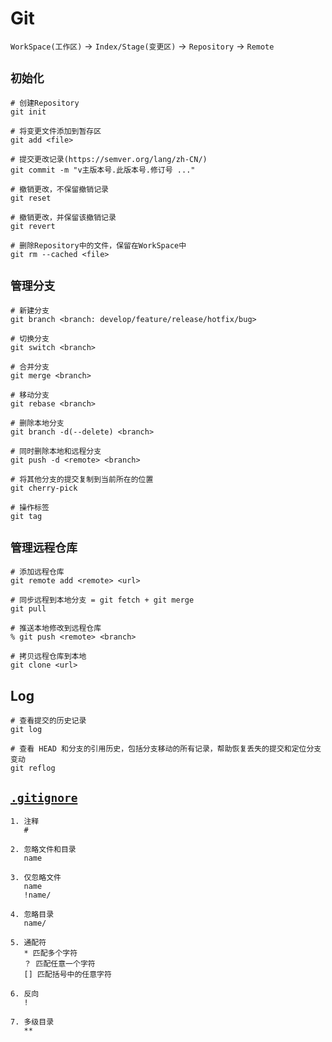 # **Git**

`WorkSpace(工作区)` -> `Index/Stage(变更区)` -> `Repository` -> `Remote`

## **`初始化`**
```shell
# 创建Repository
git init

# 将变更文件添加到暂存区
git add <file>

# 提交更改记录(https://semver.org/lang/zh-CN/)
git commit -m "v主版本号.此版本号.修订号 ..."

# 撤销更改，不保留撤销记录
git reset

# 撤销更改，并保留该撤销记录
git revert

# 删除Repository中的文件，保留在WorkSpace中
git rm --cached <file>
```

## **`管理分支`**
```shell
# 新建分支
git branch <branch: develop/feature/release/hotfix/bug>

# 切换分支
git switch <branch>

# 合并分支
git merge <branch>

# 移动分支
git rebase <branch>

# 删除本地分支
git branch -d(--delete) <branch>

# 同时删除本地和远程分支
git push -d <remote> <branch>

# 将其他分支的提交复制到当前所在的位置
git cherry-pick

# 操作标签
git tag
```

## **`管理远程仓库`**
```shell
# 添加远程仓库
git remote add <remote> <url>

# 同步远程到本地分支 = git fetch + git merge
git pull

# 推送本地修改到远程仓库
% git push <remote> <branch>

# 拷贝远程仓库到本地
git clone <url>
```

## Log
```shell
# 查看提交的历史记录
git log

# 查看 HEAD 和分支的引用历史，包括分支移动的所有记录，帮助恢复丢失的提交和定位分支变动
git reflog
```

## [**`.gitignore`**](https://github.com/github/gitignore)
```
1. 注释
   # 

2. 忽略文件和目录
   name

3. 仅忽略文件
   name 
   !name/

4. 忽略目录
   name/

5. 通配符
   * 匹配多个字符
   ？ 匹配任意一个字符
   [] 匹配括号中的任意字符

6. 反向
   !

7. 多级目录
   **
```